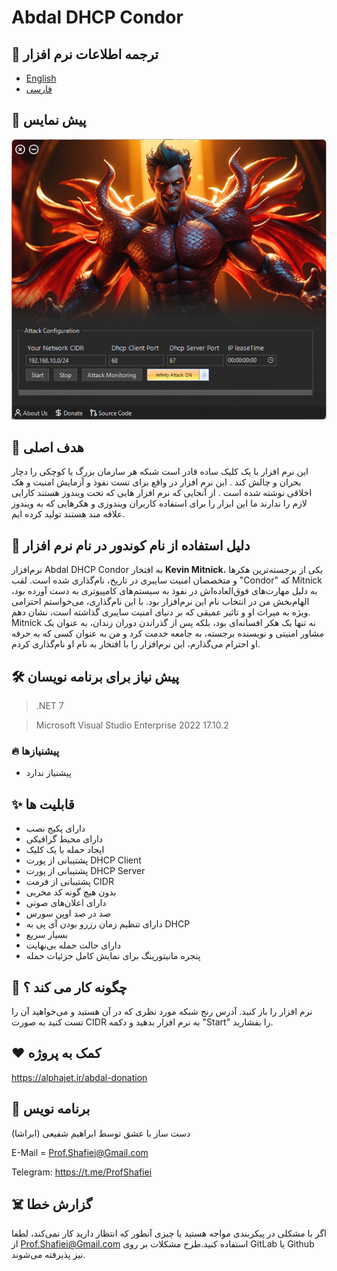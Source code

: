 # Abdal DHCP Condor

## 🎤 ترجمه اطلاعات نرم افزار
- [English](README.md)
- [فارسی](README.fa.md)

## 📸 پیش نمایس

<p align="center"><img src="scr.jpg?raw=true"></p>


## 💎 هدف اصلی
این نرم افزار با یک کلیک ساده قادر است شبکه هر سازمان بزرگ یا کوچکی را دچار بحران و چالش کند . این نرم افزار در واقع برای تست نفوذ و آزمایش امنیت و هک اخلاقی نوشته شده است . از آنجایی که نرم افزار هایی که تحت ویندوز هستند کارایی لازم را ندارند ما این ابزار را برای استفاده کاربران ویندوزی و هکرهایی که به ویندوز علاقه مند هستند تولید کرده ایم.

## 🙏  دلیل استفاده از نام کوندور در نام نرم افزار

نرم‌افزار Abdal DHCP Condor به افتخار **Kevin Mitnick**، یکی از برجسته‌ترین هکرها و متخصصان امنیت سایبری در تاریخ، نام‌گذاری شده است. لقب "Condor" که Mitnick به دلیل مهارت‌های فوق‌العاده‌اش در نفوذ به سیستم‌های کامپیوتری به دست آورده بود، الهام‌بخش من در انتخاب نام این نرم‌افزار بود. با این نام‌گذاری، می‌خواستم احترامی ویژه به میراث او و تاثیر عمیقی که بر دنیای امنیت سایبری گذاشته است، نشان دهم. Mitnick نه تنها یک هکر افسانه‌ای بود، بلکه پس از گذراندن دوران زندان، به عنوان یک مشاور امنیتی و نویسنده برجسته، به جامعه خدمت کرد و من به عنوان کسی که به حرفه او احترام می‌گذارم، این نرم‌افزار را با افتخار به نام او نام‌گذاری کردم.


## 🛠️ پیش نیاز برای برنامه نویسان
> .NET 7

> Microsoft Visual Studio Enterprise 2022 17.10.2


### 🔥 پیشنیازها

- پیشنیاز ندارد

## ✨ قابلیت ها

* دارای پکیج نصب
* دارای محیط گرافیکی
* ایجاد حمله با یک کلیک
* پشتیبانی از پورت DHCP Client
* پشتیبانی از پورت DHCP Server
* پشتیبانی از فرمت CIDR
* بدون هیچ گونه کد مخربی
* دارای اعلان‌های صوتی
* صد در صد اوپن سورس
* دارای تنظیم زمان رزرو بودن آی پی به DHCP
* بسیار سریع
* دارای حالت حمله بی‌نهایت
* پنجره مانیتورینگ برای نمایش کامل جزئیات حمله


## 📝️ چگونه کار می کند ؟

نرم افزار را باز کنید. آدرس رنج شبکه مورد نظری که در آن هستید و می‌خواهید آن را تست کنید به صورت CIDR به نرم افزار بدهید و دکمه "Start" را بفشارید.

## ❤️ کمک به پروژه

https://alphajet.ir/abdal-donation

## 🤵 برنامه نویس
دست ساز با عشق توسط ابراهیم شفیعی (ابراشا)

E-Mail = Prof.Shafiei@Gmail.com

Telegram: https://t.me/ProfShafiei

## ☠️ گزارش خطا

اگر با مشکلی در پیکربندی مواجه هستید یا چیزی آنطور که انتظار دارید کار نمی‌کند، لطفا از Prof.Shafiei@Gmail.com استفاده کنید.طرح مشکلات بر روی  GitLab یا Github نیز پذیرفته می‌شوند.




